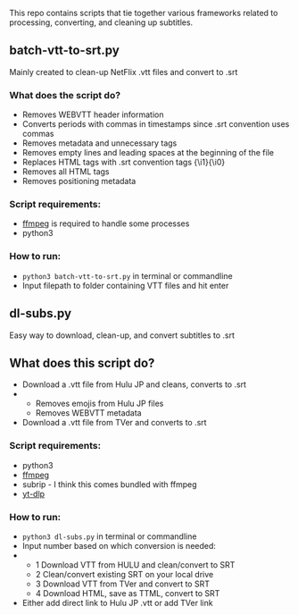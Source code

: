 This repo contains scripts that tie together various frameworks related to processing, converting, and cleaning up subtitles.

## batch-vtt-to-srt.py
Mainly created to clean-up NetFlix .vtt files and convert to .srt

### What does the script do?
- Removes WEBVTT header information
- Converts periods with commas in timestamps since .srt convention uses commas
- Removes metadata and unnecessary tags
- Removes empty lines and leading spaces at the beginning of the file
- Replaces HTML <i></i> tags with .srt convention tags {\i1}{\i0}
- Removes all HTML tags
- Removes positioning metadata

### Script requirements:
- [ffmpeg](https://ffmpeg.org/download.html) is required to handle some processes
- python3

### How to run:
- `python3 batch-vtt-to-srt.py` in terminal or commandline
- Input filepath to folder containing VTT files and hit enter

## dl-subs.py
Easy way to download, clean-up, and convert subtitles to .srt

## What does this script do?
- Download a .vtt file from Hulu JP and cleans, converts to .srt
- - Removes emojis from Hulu JP files
  - Removes WEBVTT metadata 
- Download a .vtt file from TVer and converts to .srt

### Script requirements:
- python3
- [ffmpeg](https://ffmpeg.org/download.html)
- subrip - I think this comes bundled with ffmpeg
- [yt-dlp](https://github.com/yt-dlp/yt-dlp)

### How to run:
- `python3 dl-subs.py` in terminal or commandline
- Input number based on which conversion is needed:
- - 1 Download VTT from HULU and clean/convert to SRT
  - 2 Clean/convert existing SRT on your local drive
  - 3 Download VTT from TVer and convert to SRT
  - 4 Download HTML, save as TTML, convert to SRT
- Either add direct link to Hulu JP .vtt or add TVer link
